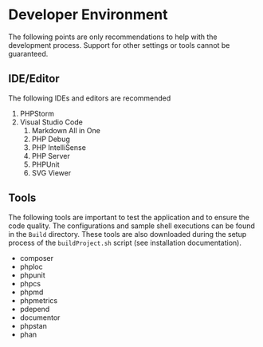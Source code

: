 # Developer Environment

The following points are only recommendations to help with the development process. Support for other settings or tools cannot be guaranteed.

## IDE/Editor

The following IDEs and editors are recommended

1. PHPStorm
2. Visual Studio Code
    1. Markdown All in One
    2. PHP Debug
    3. PHP IntelliSense
    4. PHP Server
    5. PHPUnit
    6. SVG Viewer

## Tools

The following tools are important to test the application and to ensure the code quality. The configurations and sample shell executions can be found in the `Build` directory. These tools are also downloaded during the setup process of the `buildProject.sh` script (see installation documentation).

* composer
* phploc
* phpunit
* phpcs
* phpmd
* phpmetrics
* pdepend
* documentor
* phpstan
* phan